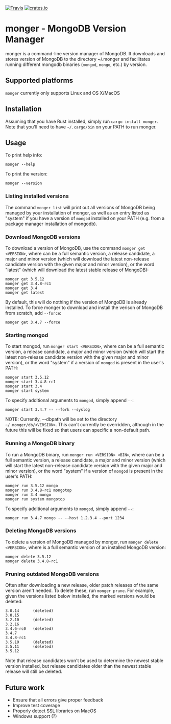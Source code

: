 [![Travis](https://travis-ci.org/saghm/monger.svg)](https://travis-ci.org/saghm/monger) [![crates.io](https://img.shields.io/crates/v/monger.svg)](https://crates.io/crates/monger)

# monger - MongoDB Version Manager

monger is a command-line version manager of MongoDB. It downloads and stores version of MongoDB to
the directory ~/.monger and facilitates running different mongodb binaries (`mongod`, `mongo`, etc.)
by version.

## Supported platforms

`monger` currently only supports Linux and OS X/MacOS

## Installation

Assuming that you have Rust installed, simply run `cargo install monger`. Note that you'll need to
have `~/.cargo/bin` on your PATH to run monger.

## Usage

To print help info:

```
monger --help
```

To print the version:

```
monger --version
```

### Listing installed versions

The command `monger list` will print out all versions of MongoDB being managed by your installation
of monger, as well as an entry listed as "system" if you have a version of `mongod` installed on
your PATH (e.g. from a package manager installation of mongodb).

### Download MongoDB versions

To download a version of MongoDB, use the command `monger get <VERSION>`, where <VERSION> can be
a full semantic version, a release candidate, a major and minor version (which will download the
latest non-release candidate version with the given major and minor version), or the word "latest"
(which will download the latest stable release of MongoDB):

```
monger get 3.5.12
monger get 3.4.8-rc1
monger get 3.4
monger get latest
```

By default, this will do nothing if the version of MongoDB is already installed. To force monger to
download and install the verison of MongoDB from scratch, add `--force`:

```
monger get 3.4.7 --force
```

### Starting mongod

To start mongod, run `monger start <VERSION>`, where <VERSION> can be a full semantic version,
a release candidate, a major and minor version (which will start the latest non-release candidate
version with the given major and minor version), or the word "system" if a version of `mongod` is
present in the user's PATH:

```
monger start 3.5.12
monger start 3.4.8-rc1
monger start 3.4
monger start system
```

To specify additional arguments to `mongod`, simply append `--`:

```
monger start 3.4.7 -- --fork --syslog
```

NOTE: Currently, --dbpath will be set to the directory `~/.monger/db/<VERSION>`. This can't
currently be overridden, although in the future this will be fixed so that users can specific a
non-default path.

### Running a MongoDB binary

To run a MongoDB binary, run `monger run <VERSION> <BIN>`, where <VERSION> can be a full semantic
version, a release candidate, a major and minor version (which will start the latest non-release
candidate version with the given major and minor version), or the word "system" if a version of
`mongod` is present in the user's PATH:

```
monger run 3.5.12 mongo
monger run 3.4.8-rc1 mongotop
monger run 3.4 mongo
monger run system mongotop
```

To specify additional arguments to `mongod`, simply append `--`:

```
monger run 3.4.7 mongo -- --host 1.2.3.4 --port 1234
```

### Deleting MongoDB versions

To delete a version of MongoDB managed by monger, run `monger delete <VERSION>`, where <VERSION> is
a full semantic version of an installed MongoDB version:

```
monger delete 3.5.12
monger delete 3.4.8-rc1
```

### Pruning outdated MongoDB versions

Often after downloading a new release, older patch releases of the same version aren't needed. To
delete these, run `monger prune`. For example, given the versions listed below installed, the marked
versions would be deleted:

```
3.0.14      (deleted)
3.0.15
3.2.10      (deleted)
3.2.16
3.4.6-rc0   (deleted)
3.4.7
3.4.8-rc1
3.5.10      (deleted)
3.5.11      (deleted)
3.5.12
```

Note that release candidates won't be used to determine the newest stable version installed, but
release candidates older than the newest stable release will still be deleted.

## Future work

* Ensure that all errors give proper feedback
* Improve test coverage
* Properly detect SSL libraries on MacOS
* Windows support (?)
